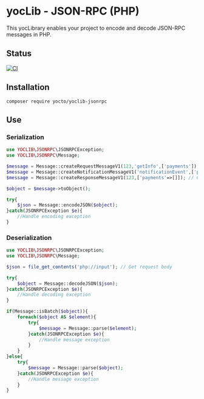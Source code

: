 # yocLib - JSON-RPC (PHP)

This yocLibrary enables your project to encode and decode JSON-RPC messages in PHP.

## Status

[![CI](https://github.com/yocto/yoclib-jsonrpc-php/actions/workflows/ci.yml/badge.svg)](https://github.com/yocto/yoclib-jsonrpc-php/actions/workflows/ci.yml)

## Installation

`composer require yocto/yoclib-jsonrpc`

## Use

### Serialization

```php
use YOCLIB\JSONRPC\JSONRPCException;
use YOCLIB\JSONRPC\Message;

$message = Message::createRequestMessageV1(123,'getInfo',['payments']); // Create request (version 1.0)
$message = Message::createNotificationMessageV1('notificationEvent',['payed']); // Create notification (version 1.0)
$message = Message::createResponseMessageV1(123,['payments'=>[]]); // Create response (version 1.0)

$object = $message->toObject();

try{
    $json = Message::encodeJSON($object);
}catch(JSONRPCException $e){
    //Handle encoding exception
}
```

### Deserialization

```php
use YOCLIB\JSONRPC\JSONRPCException;
use YOCLIB\JSONRPC\Message;

$json = file_get_contents('php://input'); // Get request body

try{
    $object = Message::decodeJSON($json);
}catch(JSONRPCException $e){
    //Handle decoding exception
}

if(Message::isBatch($object)){
    foreach($object AS $element){
        try{
            $message = Message::parse($element);
        }catch(JSONRPCException $e){
            //Handle message exception
        }
    }
}else{
    try{
        $message = Message::parse($object);
    }catch(JSONRPCException $e){
        //Handle message exception
    }
}
```